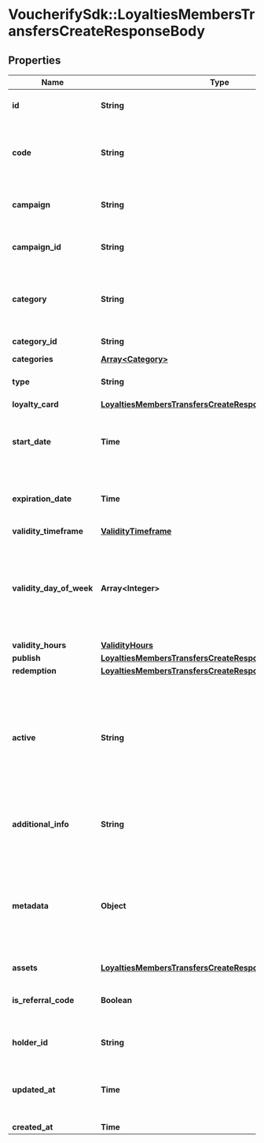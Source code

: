 # VoucherifySdk::LoyaltiesMembersTransfersCreateResponseBody

## Properties

| Name | Type | Description | Notes |
| ---- | ---- | ----------- | ----- |
| **id** | **String** | Assigned by the Voucherify API, identifies the voucher. | [optional] |
| **code** | **String** | A code that identifies a voucher. Pattern can use all letters of the English alphabet, Arabic numerals, and special characters. | [optional] |
| **campaign** | **String** | A unique campaign name, identifies the voucher&#39;s parent campaign. | [optional] |
| **campaign_id** | **String** | Assigned by the Voucherify API, identifies the voucher&#39;s parent campaign. | [optional] |
| **category** | **String** | Tag defining the category that this voucher belongs to. Useful when listing vouchers using the List Vouchers endpoint. | [optional] |
| **category_id** | **String** | Unique category ID assigned by Voucherify. | [optional] |
| **categories** | [**Array&lt;Category&gt;**](Category.md) |  | [optional] |
| **type** | **String** | Defines the type of the voucher. | [optional][default to &#39;LOYALTY_CARD&#39;] |
| **loyalty_card** | [**LoyaltiesMembersTransfersCreateResponseBodyLoyaltyCard**](LoyaltiesMembersTransfersCreateResponseBodyLoyaltyCard.md) |  | [optional] |
| **start_date** | **Time** | Activation timestamp defines when the code starts to be active in ISO 8601 format. Voucher is inactive before this date. | [optional] |
| **expiration_date** | **Time** | Expiration timestamp defines when the code expires in ISO 8601 format. Voucher is inactive after this date. | [optional] |
| **validity_timeframe** | [**ValidityTimeframe**](ValidityTimeframe.md) |  |  |
| **validity_day_of_week** | **Array&lt;Integer&gt;** | Integer array corresponding to the particular days of the week in which the voucher is valid.  - &#x60;0&#x60; Sunday - &#x60;1&#x60; Monday - &#x60;2&#x60; Tuesday - &#x60;3&#x60; Wednesday - &#x60;4&#x60; Thursday - &#x60;5&#x60; Friday - &#x60;6&#x60; Saturday |  |
| **validity_hours** | [**ValidityHours**](ValidityHours.md) |  | [optional] |
| **publish** | [**LoyaltiesMembersTransfersCreateResponseBodyPublish**](LoyaltiesMembersTransfersCreateResponseBodyPublish.md) |  | [optional] |
| **redemption** | [**LoyaltiesMembersTransfersCreateResponseBodyRedemption**](LoyaltiesMembersTransfersCreateResponseBodyRedemption.md) |  | [optional] |
| **active** | **String** | A flag to toggle the voucher on or off. You can disable a voucher even though it&#39;s within the active period defined by the start_date and expiration_date.  - &#x60;true&#x60; indicates an active voucher - &#x60;false&#x60; indicates an inactive voucher | [optional] |
| **additional_info** | **String** | An optional field to keep any extra textual information about the code such as a code description and details. | [optional] |
| **metadata** | **Object** | The metadata object stores all custom attributes assigned to the code. A set of key/value pairs that you can attach to a voucher object. It can be useful for storing additional information about the voucher in a structured format. | [optional] |
| **assets** | [**LoyaltiesMembersTransfersCreateResponseBodyAssets**](LoyaltiesMembersTransfersCreateResponseBodyAssets.md) |  | [optional] |
| **is_referral_code** | **Boolean** | Flag indicating whether this voucher is a referral code; &#x60;true&#x60; for campaign type &#x60;REFERRAL_PROGRAM&#x60;. | [optional] |
| **holder_id** | **String** | Unique identifier of the customer who owns the voucher. | [optional] |
| **updated_at** | **Time** | Timestamp representing the date and time when the voucher was last updated in ISO 8601 format. | [optional] |
| **created_at** | **Time** |  | [optional] |

